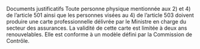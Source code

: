 Documents justificatifs
Toute personne physique mentionnée aux 2) et 4) de l’article 501 ainsi que les personnes visées au 4) de l’article 503 doivent produire une carte professionnelle délivrée par le Ministre en charge du secteur des assurances. La validité de cette carte est limitée à deux ans renouvelables. Elle est conforme à un modèle défini par la Commission de Contrôle.